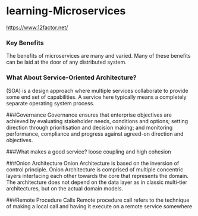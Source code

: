 # learning-Microservices
https://www.12factor.net/

### Key Benefits
The benefits of microservices are many and varied. Many of these benefits can be laid at
the door of any distributed system. 

### What About Service-Oriented Architecture?
(SOA) is a design approach where multiple services
collaborate to provide some end set of capabilities. A service here typically means a
completely separate operating system process.

###Governance
Governance ensures that enterprise objectives are achieved by evaluating stakeholder
needs, conditions and options; setting direction through prioritisation and decision
making; and monitoring performance, compliance and progress against agreed-on
direction and objectives.

###What makes a good service?
loose coupling and high cohesion

###Onion Architecture
Onion Architecture is based on the inversion of control principle. Onion Architecture is comprised of multiple concentric layers interfacing each other towards the core that represents the domain. The architecture does not depend on the data layer as in classic multi-tier architectures, but on the actual domain models.

###Remote Procedure Calls
Remote procedure call refers to the technique of making a local call and having it execute
on a remote service somewhere
